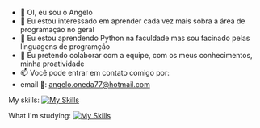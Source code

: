 - 👋 OI, eu sou o Angelo  
- 👀 Eu estou interessado em aprender cada vez mais sobra a área de programação no geral
- 🌱 Eu estou aprendendo Python na faculdade mas sou facinado pelas linguagens de programção 
- 💞️ Eu pretendo colaborar com a equipe, com os meus conhecimentos, minha proatividade
- 📫 Você pode entrar em contato comigo por:
-   email 📧: angelo.oneda77@hotmail.com

My skills:
[![My Skills](https://skillicons.dev/icons?i=js,html,css,bootstrap,py,php)](https://skillicons.dev)

What I'm studying:
[![My Skills](https://skillicons.dev/icons?i=js,dart,flutter)](https://skillicons.dev)
